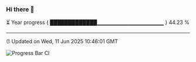 ### Hi there 👋

⏳ Year progress { █████████████▁▁▁▁▁▁▁▁▁▁▁▁▁▁▁▁▁ } 44.23 %

---

⏰ Updated on Wed, 11 Jun 2025 10:46:01 GMT

![Progress Bar CI](https://github.com/IshwaranRudhara/GIT-ACTION/workflows/Progress%20Bar%20CI/badge.svg)
